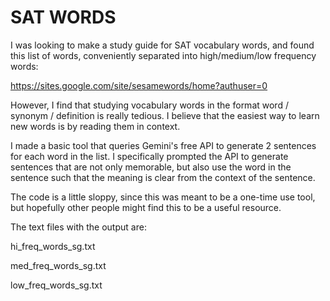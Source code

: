 
# SAT WORDS

I was looking to make a study guide for SAT vocabulary words, and found this list of words, conveniently separated into high/medium/low frequency words:

https://sites.google.com/site/sesamewords/home?authuser=0

However, I find that studying vocabulary words in the format word / synonym / definition is really tedious. I believe that the easiest way to learn new words is by reading them in context.

I made a basic tool that queries Gemini's free API to generate 2 sentences for each word in the list. I specifically prompted the API to generate sentences that are not only memorable, but also use the word in the sentence such that the meaning is clear from the context of the sentence.

The code is a little sloppy, since this was meant to be a one-time use tool, but hopefully other people might find this to be a useful resource.

The text files with the output are:

hi_freq_words_sg.txt

med_freq_words_sg.txt

low_freq_words_sg.txt
